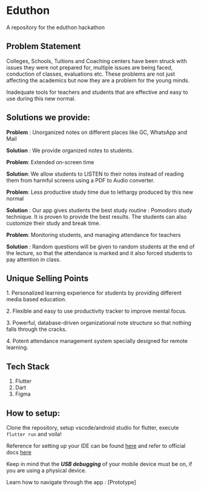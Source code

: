 # Eduthon
A repository for the eduthon hackathon

## Problem Statement
Colleges, Schools, Tuitions and Coaching centers have been
struck with issues they were not prepared for, multiple issues are
being faced, conduction of classes, evaluations etc.
These problems are not just affecting the academics but now they
are a problem for the young minds. 

Inadequate tools for teachers and students that are effective and easy to use during this new normal.

## Solutions we provide:
__Problem__ : Unorganized notes on different places like GC, WhatsApp and Mail 

__Solution__ : We provide organized notes to students.

__Problem__: Extended on-screen time

__Solution__: We allow students to LISTEN to their notes instead of reading them from harmful screens using a PDF to Audio converter.

__Problem__:  Less productive study time due to lethargy produced by this new normal

__Solution__ : Our app gives students the best study routine : Pomodoro study technique. It is proven to provide the best results. The students can also customize their study and break time.

**Problem**: Monitoring students, and managing attendance for teachers

**Solution** : Random questions will be given to random students at the end of the lecture, so that the attendance is marked and it also forced students to pay attention in class.

## Unique Selling Points
<item> 1. Personalized learning experience for students by providing different media based education. 
  
<item> 2. Flexible and easy to use productivity tracker to improve mental focus. 
  
<item> 3. Powerful, database-driven organizational note structure  so that nothing falls through the cracks.
  
<item> 4. Potent attendance management system specially designed for remote learning.

## Tech Stack
1. Flutter
2. Dart
3. Figma

## How to setup:

Clone the repository, setup vscode/android studio for flutter, execute
```flutter run```
and voila!

Reference for setting up your IDE can be found [here](https://medium.com/techspace-usict/set-up-flutter-for-windows-in-vscode-e7e26d01f6f0) and refer to official docs [here](https://flutter.dev/docs/get-started/editor?tab=vscode)

Keep in mind that the __*USB debugging*__ of your mobile device must be on, if you are using a physical device. 

Learn how to navigate through the app : [Prototype]



